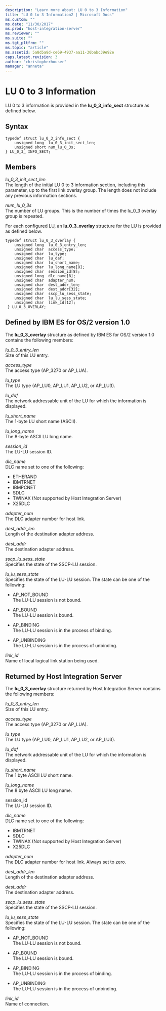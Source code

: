 ```yaml
---
description: "Learn more about: LU 0 to 3 Information"
title: "LU 0 to 3 Information2 | Microsoft Docs"
ms.custom: ""
ms.date: "11/30/2017"
ms.prod: "host-integration-server"
ms.reviewer: ""
ms.suite: ""
ms.tgt_pltfrm: ""
ms.topic: "article"
ms.assetid: 5a8d5a8d-ce69-4937-aa11-30babc39e92e
caps.latest.revision: 3
author: "christopherhouser"
manager: "anneta"
---
```

# LU 0 to 3 Information

LU 0 to 3 information is provided in the **lu_0_3_info_sect** structure as defined below.  
  
## Syntax  
  
```  
typedef struct lu_0_3_info_sect {  
    unsigned long  lu_0_3_init_sect_len;  
    unsigned short num_lu_0_3s;  
} LU_0_3_ INFO_SECT;  
```  
  
## Members

*lu_0_3_init_sect_len*  
The length of the initial LU 0 to 3 information section, including this parameter, up to the first link overlay group. The length does not include any previous information sections.  
  
*num_lu_0_3s*  
The number of LU groups. This is the number of times the lu_0_3 overlay group is repeated.  
  
For each configured LU, an **lu_0_3_overlay** structure for the LU is provided as defined below.  
  
```  
typedef struct lu_0_3_overlay {  
    unsigned long  lu_0_3_entry_len;  
    unsigned char  access_type;  
    unsigned char  lu_type;  
    unsigned char  lu_daf;  
    unsigned char  lu_short_name;  
    unsigned char  lu_long_name[8];  
    unsigned char  session_id[8];  
    unsigned long  dlc_name[8];  
    unsigned char  adapter_num;  
    unsigned char  dest_addr_len;  
    unsigned char  dest_addr[32];  
    unsigned char  sscp_lu_sess_state;  
    unsigned char  lu_lu_sess_state;  
    unsigned char  link_id[12];  
 } LU_0_3_OVERLAY;  
```  
  
## Defined by IBM ES for OS/2 version 1.0  
  
The **lu_0_3_overlay** structure as defined by IBM ES for OS/2 version 1.0 contains the following members:
  
*lu_0_3_entry_len*  
Size of this LU entry.  
  
*access_type*  
The access type (AP_3270 or AP_LUA).  
  
*lu_type*  
The LU type (AP_LU0, AP_LU1, AP_LU2, or AP_LU3).  
  
*lu_daf*  
The network addressable unit of the LU for which the information is displayed.  
  
*lu_short_name*  
The 1-byte LU short name (ASCII).  
  
*lu_long_name*  
The 8-byte ASCII LU long name.  
  
*session_id*  
The LU-LU session ID.  
  
*dlc_name*  
DLC name set to one of the following:  
  
- ETHERAND  
- IBMTRNET  
- IBMPCNET  
- SDLC  
- TWINAX (Not supported by Host Integration Server)  
- X25DLC 

*adapter_num*  
The DLC adapter number for host link.  
  
*dest_addr_len*  
Length of the destination adapter address.  
  
*dest_addr*  
The destination adapter address.  
  
*sscp_lu_sess_state*  
Specifies the state of the SSCP-LU session.  
  
*lu_lu_sess_state*  
Specifies the state of the LU-LU session. The state can be one of the following:  
  
- AP_NOT_BOUND  
  The LU-LU session is not bound.  
  
- AP_BOUND  
  The LU-LU session is bound.  
  
- AP_BINDING  
  The LU-LU session is in the process of binding.  
  
- AP_UNBINDING  
  The LU-LU session is in the process of unbinding.  
  
*link_id*  
Name of local logical link station being used.  
  
## Returned by Host Integration Server  
  
The **lu_0_3_overlay** structure returned by Host Integration Server contains the following members:
  
*lu_0_3_entry_len*  
Size of this LU entry.  
  
*access_type*  
The access type (AP_3270 or AP_LUA).  
  
*lu_type*  
The LU type (AP_LU0, AP_LU1, AP_LU2, or AP_LU3).  
  
*lu_daf*  
The network addressable unit of the LU for which the information is displayed.  
  
*lu_short_name*  
The 1 byte ASCII LU short name.  
  
*lu_long_name*  
The 8 byte ASCII LU long name.  
  
session_id  
The LU-LU session ID.  
  
*dlc_name*  
DLC name set to one of the following:  
  
- IBMTRNET  
- SDLC  
- TWINAX (Not supported by Host Integration Server)  
- X25DLC  

*adapter_num*  
The DLC adapter number for host link. Always set to zero.  
  
*dest_addr_len*  
Length of the destination adapter address.  
  
*dest_addr*  
The destination adapter address.  
  
*sscp_lu_sess_state*  
Specifies the state of the SSCP-LU session.  
  
*lu_lu_sess_state*  
Specifies the state of the LU-LU session. The state can be one of the following:  
  
- AP_NOT_BOUND  
  The LU-LU session is not bound.  
  
- AP_BOUND  
  The LU-LU session is bound.  
  
- AP_BINDING  
  The LU-LU session is in the process of binding.  
  
- AP_UNBINDING  
  The LU-LU session is in the process of unbinding.  
  
*link_id*  
Name of connection.
